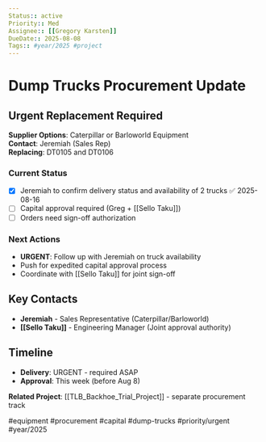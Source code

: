 ```yaml
---
Status:: active
Priority:: Med
Assignee:: [[Gregory Karsten]]
DueDate:: 2025-08-08
Tags:: #year/2025 #project
---
```


# Dump Trucks Procurement Update

## Urgent Replacement Required
**Supplier Options**: Caterpillar or Barloworld Equipment  
**Contact**: Jeremiah (Sales Rep)  
**Replacing**: DT0105 and DT0106  

### Current Status
- [x] Jeremiah to confirm delivery status and availability of 2 trucks ✅ 2025-08-16
- [ ] Capital approval required (Greg + [[Sello Taku]])
- [ ] Orders need sign-off authorization

### Next Actions
- **URGENT**: Follow up with Jeremiah on truck availability
- Push for expedited capital approval process
- Coordinate with [[Sello Taku]] for joint sign-off

## Key Contacts
- **Jeremiah** - Sales Representative (Caterpillar/Barloworld)
- **[[Sello Taku]]** - Engineering Manager (Joint approval authority)

## Timeline
- **Delivery**: URGENT - required ASAP
- **Approval**: This week (before Aug 8)

**Related Project**: [[TLB_Backhoe_Trial_Project]] - separate procurement track

#equipment #procurement #capital #dump-trucks #priority/urgent #year/2025